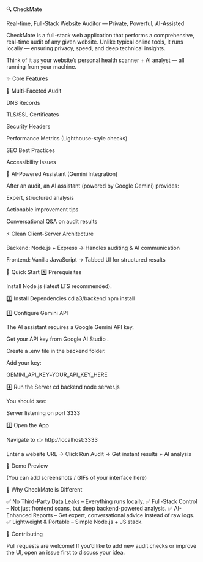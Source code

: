 🔍 CheckMate

Real-time, Full-Stack Website Auditor — Private, Powerful, AI-Assisted

CheckMate is a full-stack web application that performs a comprehensive, real-time audit of any given website. Unlike typical online tools, it runs locally — ensuring privacy, speed, and deep technical insights.

Think of it as your website’s personal health scanner + AI analyst — all running from your machine.

✨ Core Features

🔐 Multi-Faceted Audit

DNS Records

TLS/SSL Certificates

Security Headers

Performance Metrics (Lighthouse-style checks)

SEO Best Practices

Accessibility Issues

🤖 AI-Powered Assistant (Gemini Integration)

After an audit, an AI assistant (powered by Google Gemini) provides:

Expert, structured analysis

Actionable improvement tips

Conversational Q&A on audit results

⚡ Clean Client-Server Architecture

Backend: Node.js + Express → Handles auditing & AI communication

Frontend: Vanilla JavaScript → Tabbed UI for structured results

🚀 Quick Start
1️⃣ Prerequisites

Install Node.js
 (latest LTS recommended).

2️⃣ Install Dependencies
cd a3/backend
npm install

3️⃣ Configure Gemini API

The AI assistant requires a Google Gemini API key.

Get your API key from Google AI Studio
.

Create a .env file in the backend folder.

Add your key:

GEMINI_API_KEY=YOUR_API_KEY_HERE

4️⃣ Run the Server
cd backend
node server.js


You should see:

Server listening on port 3333

5️⃣ Open the App

Navigate to 👉 http://localhost:3333

Enter a website URL → Click Run Audit → Get instant results + AI analysis

📸 Demo Preview

(You can add screenshots / GIFs of your interface here)

🧩 Why CheckMate is Different

✅ No Third-Party Data Leaks – Everything runs locally.
✅ Full-Stack Control – Not just frontend scans, but deep backend-powered analysis.
✅ AI-Enhanced Reports – Get expert, conversational advice instead of raw logs.
✅ Lightweight & Portable – Simple Node.js + JS stack.

🤝 Contributing

Pull requests are welcome! If you’d like to add new audit checks or improve the UI, open an issue first to discuss your idea.
